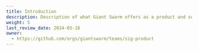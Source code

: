 ```yaml
---
title: Introduction
description: Description of what Giant Swarm offers as a product and service. How do we work with our customers, our basic principle and main concepts of our product.
weight: 5
last_review_date: 2024-03-18
owner:
  - https://github.com/orgs/giantswarm/teams/sig-product
---
```

